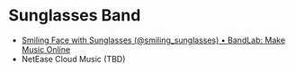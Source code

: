# Sunglasses Band

* [Smiling Face with Sunglasses (@smiling_sunglasses) • BandLab: Make Music Online](https://www.bandlab.com/band/smiling_sunglasses)
* NetEase Cloud Music (TBD)
